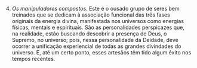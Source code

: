﻿4. *Os manipuladores compostos.* Este é o ousado grupo de seres bem treinados que se dedicam à associação funcional das três fases originais da energia divina, manifestada nos universos como energias físicas, mentais e espirituais. São as personalidades perspicazes que, na realidade, estão buscando descobrir a presença de Deus, o Supremo, no universo; pois, nessa personalidade da Deidade, deve ocorrer a unificação experiencial de todas as grandes divindades do universo. E, até um certo ponto, esses artesãos têm tido algum êxito nos tempos recentes.